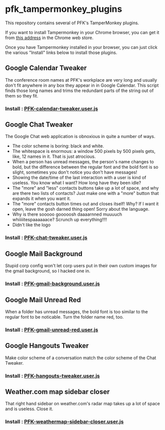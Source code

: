 # pfk_tampermonkey_plugins

This repository contains several of PFK's TamperMonkey plugins.

If you want to install Tampermonkey in your Chrome browser, you can get it
from [this address](https://chrome.google.com/webstore/detail/tampermonkey/dhdgffkkebhmkfjojejmpbldmpobfkfo?utm_source=chrome-ntp-icon) in the Chrome web store.

Once you have Tampermonkey installed in your browser, you can just click
the various "Install" links below to install those plugins.

## Google Calendar Tweaker

The conference room names at PFK's workplace are very long and usually don't fit
anywhere in any box they appear in in Google Calendar. This script finds those long
names and trims the redundant parts of the string out of them so they fit.

### Install : [PFK-calendar-tweaker.user.js](https://github.com/flipk/pfk_tampermonkey_plugins/raw/main/PFK-calendar-tweaker.user.js)

## Google Chat Tweaker

The Google Chat web application is obnoxious in quite a number of ways.

* The color scheme is boring: black and white.
* The whitespace is enormous: a window 500 pixels by 500 pixels gets,
like, 12 names in it. That is just atrocious.
* When a person has unread messages, the person's name changes to bold,
but the difference between the regular font and the bold font is so slight,
sometimes you don't notice you don't have messages!
* Showing the date/time of the last interaction with a user is kind of useless.
You know what I want? How long have they been idle?
* The "more" and "less" contacts buttons take up a lot of space, and why are
there two lists of contacts? Just make one with a "more" button that expands it
when you want it.
* The "more" contacts button times out and closes itself! Why? If I want it open,
leave the gosh darned thing open!  Sorry about the language.
* Why is there sooooo gooooosh daaaarnned muuuuch whiiiiitespaaaaaace?
Scrunch up everything!!!!
* Didn't like the logo

### Install : [PFK-chat-tweaker.user.js](https://github.com/flipk/pfk_tampermonkey_plugins/raw/main/PFK-chat-tweaker.user.js)

## Google Mail Background

Stupid corp config won't let corp users put in their own custom images for
the gmail background, so I hacked one in.

### Install : [PFK-gmail-background.user.js](https://github.com/flipk/pfk_tampermonkey_plugins/raw/main/PFK-gmail-background.user.js)

## Google Mail Unread Red

When a folder has unread messages, the bold font is too similar to the regular
font to be noticable. Turn the folder name red, too.

### Install : [PFK-gmail-unread-red.user.js](https://github.com/flipk/pfk_tampermonkey_plugins/raw/main/PFK-gmail-unread-red.user.js)

## Google Hangouts Tweaker

Make color scheme of a conversation match the color scheme of the Chat Tweaker.

### Install : [PFK-hangouts-tweaker.user.js](https://github.com/flipk/pfk_tampermonkey_plugins/raw/main/PFK-hangouts-tweaker.user.js)

## Weather.com map sidebar closer

That right hand sidebar on weather.com's radar map takes up a lot of space and is
useless. Close it.

### Install : [PFK-weathermap-sidebar-closer.user.js](https://github.com/flipk/pfk_tampermonkey_plugins/raw/main/PFK-weathermap-sidebar-closer.user.js)
